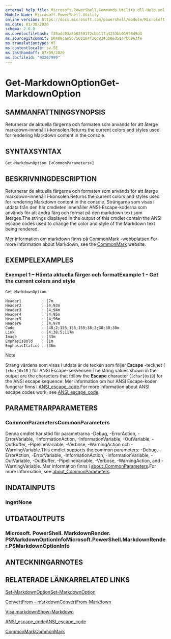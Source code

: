 ```yaml
---
external help file: Microsoft.PowerShell.Commands.Utility.dll-Help.xml
Module Name: Microsoft.PowerShell.Utility
online version: https://docs.microsoft.com/powershell/module/Microsoft.PowerShell.Utility/Get-MarkdownOption?view=powershell-7&WT.mc_id=ps-gethelp
ms.date: 01/30/2020
schema: 2.0.0
ms.openlocfilehash: f39add03a3b0250172cbb117a4233bb01958d9d3
ms.sourcegitcommit: b0488ca6557501184f20c8343b0ed5147b09e3fe
ms.translationtype: MT
ms.contentlocale: sv-SE
ms.lasthandoff: 07/09/2020
ms.locfileid: "93267999"
---
```

# <span data-ttu-id="f92bc-101">Get-MarkdownOption</span><span class="sxs-lookup"><span data-stu-id="f92bc-101">Get-MarkdownOption</span></span>

## <span data-ttu-id="f92bc-102">SAMMANFATTNING</span><span class="sxs-lookup"><span data-stu-id="f92bc-102">SYNOPSIS</span></span>
<span data-ttu-id="f92bc-103">Returnerar de aktuella färgerna och formaten som används för att återge markdown-innehåll i-konsolen.</span><span class="sxs-lookup"><span data-stu-id="f92bc-103">Returns the current colors and styles used for rendering Markdown content in the console.</span></span>

## <span data-ttu-id="f92bc-104">SYNTAX</span><span class="sxs-lookup"><span data-stu-id="f92bc-104">SYNTAX</span></span>

```
Get-MarkdownOption [<CommonParameters>]
```

## <span data-ttu-id="f92bc-105">BESKRIVNING</span><span class="sxs-lookup"><span data-stu-id="f92bc-105">DESCRIPTION</span></span>

<span data-ttu-id="f92bc-106">Returnerar de aktuella färgerna och formaten som används för att återge markdown-innehåll i-konsolen.</span><span class="sxs-lookup"><span data-stu-id="f92bc-106">Returns the current colors and styles used for rendering Markdown content in the console.</span></span> <span data-ttu-id="f92bc-107">Strängarna som visas i utdata från den här cmdleten innehåller ANSI-Escape-koderna som används för att ändra färg och format på den markdown text som återges.</span><span class="sxs-lookup"><span data-stu-id="f92bc-107">The strings displayed in the output of this cmdlet contain the ANSI escape codes used to change the color and style of the Markdown text being rendered.</span></span>

<span data-ttu-id="f92bc-108">Mer information om markdown finns på [CommonMark](https://commonmark.org/) -webbplatsen.</span><span class="sxs-lookup"><span data-stu-id="f92bc-108">For more information about Markdown, see the [CommonMark](https://commonmark.org/) website.</span></span>

## <span data-ttu-id="f92bc-109">EXEMPEL</span><span class="sxs-lookup"><span data-stu-id="f92bc-109">EXAMPLES</span></span>

### <span data-ttu-id="f92bc-110">Exempel 1 – Hämta aktuella färger och format</span><span class="sxs-lookup"><span data-stu-id="f92bc-110">Example 1 - Get the current colors and style</span></span>

```powershell
Get-MarkdownOption
```

```Output
Header1         : [7m
Header2         : [4;93m
Header3         : [4;94m
Header4         : [4;95m
Header5         : [4;96m
Header6         : [4;97m
Code            : [48;2;155;155;155;38;2;30;30;30m
Link            : [4;38;5;117m
Image           : [33m
EmphasisBold    : [1m
EmphasisItalics : [36m
```

> [!NOTE]
> <span data-ttu-id="f92bc-111">Sträng värdena som visas i utdata är de tecken som följer **Escape** -tecknet ( `[char]0x1B` ) för ANSI Escape-sekvensen.</span><span class="sxs-lookup"><span data-stu-id="f92bc-111">The string values shown in the output are the characters that follow the **Escape** character (`[char]0x1B`) for the ANSI escape sequence.</span></span> <span data-ttu-id="f92bc-112">Mer information om hur ANSI Escape-koder fungerar finns i [ANSI_escape_code](https://en.wikipedia.org/wiki/ANSI_escape_code).</span><span class="sxs-lookup"><span data-stu-id="f92bc-112">For more information about ANSI escape codes work, see [ANSI_escape_code](https://en.wikipedia.org/wiki/ANSI_escape_code).</span></span>

## <span data-ttu-id="f92bc-113">PARAMETRAR</span><span class="sxs-lookup"><span data-stu-id="f92bc-113">PARAMETERS</span></span>

### <span data-ttu-id="f92bc-114">CommonParameters</span><span class="sxs-lookup"><span data-stu-id="f92bc-114">CommonParameters</span></span>

<span data-ttu-id="f92bc-115">Denna cmdlet har stöd för parametrarna -Debug, -ErrorAction, -ErrorVariable, -InformationAction, -InformationVariable, -OutVariable, -OutBuffer, -PipelineVariable, -Verbose, -WarningAction och -WarningVariable.</span><span class="sxs-lookup"><span data-stu-id="f92bc-115">This cmdlet supports the common parameters: -Debug, -ErrorAction, -ErrorVariable, -InformationAction, -InformationVariable, -OutVariable, -OutBuffer, -PipelineVariable, -Verbose, -WarningAction, and -WarningVariable.</span></span> <span data-ttu-id="f92bc-116">Mer information finns i [about_CommonParameters](https://go.microsoft.com/fwlink/?LinkID=113216).</span><span class="sxs-lookup"><span data-stu-id="f92bc-116">For more information, see [about_CommonParameters](https://go.microsoft.com/fwlink/?LinkID=113216).</span></span>

## <span data-ttu-id="f92bc-117">INDATA</span><span class="sxs-lookup"><span data-stu-id="f92bc-117">INPUTS</span></span>

### <span data-ttu-id="f92bc-118">Inget</span><span class="sxs-lookup"><span data-stu-id="f92bc-118">None</span></span>

## <span data-ttu-id="f92bc-119">UTDATA</span><span class="sxs-lookup"><span data-stu-id="f92bc-119">OUTPUTS</span></span>

### <span data-ttu-id="f92bc-120">Microsoft. PowerShell. MarkdownRender. PSMarkdownOptionInfo</span><span class="sxs-lookup"><span data-stu-id="f92bc-120">Microsoft.PowerShell.MarkdownRender.PSMarkdownOptionInfo</span></span>

## <span data-ttu-id="f92bc-121">ANTECKNINGAR</span><span class="sxs-lookup"><span data-stu-id="f92bc-121">NOTES</span></span>

## <span data-ttu-id="f92bc-122">RELATERADE LÄNKAR</span><span class="sxs-lookup"><span data-stu-id="f92bc-122">RELATED LINKS</span></span>

[<span data-ttu-id="f92bc-123">Set-MarkdownOption</span><span class="sxs-lookup"><span data-stu-id="f92bc-123">Set-MarkdownOption</span></span>](Set-MarkdownOption.md)

[<span data-ttu-id="f92bc-124">ConvertFrom – markdown</span><span class="sxs-lookup"><span data-stu-id="f92bc-124">ConvertFrom-Markdown</span></span>](ConvertFrom-Markdown.md)

[<span data-ttu-id="f92bc-125">Visa markdown</span><span class="sxs-lookup"><span data-stu-id="f92bc-125">Show-Markdown</span></span>](Show-Markdown.md)

[<span data-ttu-id="f92bc-126">ANSI_escape_code</span><span class="sxs-lookup"><span data-stu-id="f92bc-126">ANSI_escape_code</span></span>](https://en.wikipedia.org/wiki/ANSI_escape_code)

[<span data-ttu-id="f92bc-127">CommonMark</span><span class="sxs-lookup"><span data-stu-id="f92bc-127">CommonMark</span></span>](https://commonmark.org/)
